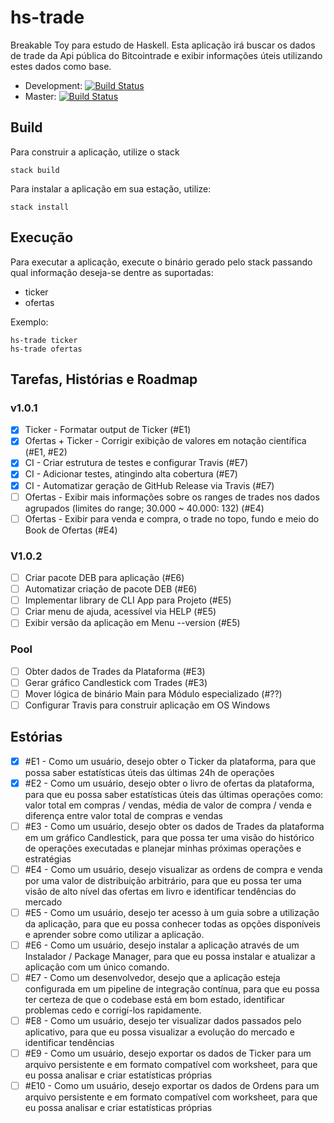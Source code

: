 # hs-trade
Breakable Toy para estudo de Haskell. Esta aplicação irá buscar os dados de trade da Api pública do Bitcointrade e exibir informações úteis utilizando estes dados como base.

- Development: [![Build Status](https://travis-ci.org/Miguel-Fontes/hs-trade.svg?branch=development)](https://travis-ci.org/Miguel-Fontes/hs-trade)
- Master: [![Build Status](https://travis-ci.org/Miguel-Fontes/hs-trade.svg?branch=master)](https://travis-ci.org/Miguel-Fontes/hs-trade)


## Build
Para construir a aplicação, utilize o stack

    stack build

Para instalar a aplicação em sua estação, utilize:

    stack install

## Execução
Para executar a aplicação, execute o binário gerado pelo stack passando qual informação deseja-se dentre as suportadas: 

- ticker
- ofertas

Exemplo:

    hs-trade ticker
    hs-trade ofertas

## Tarefas, Histórias e Roadmap
### v1.0.1
- [x] Ticker - Formatar output de Ticker (#E1)
- [x] Ofertas + Ticker - Corrigir exibição de valores em notação científica (#E1, #E2)
- [x] CI - Criar estrutura de testes e configurar Travis (#E7)
- [x] CI - Adicionar testes, atingindo alta cobertura (#E7)
- [x] CI - Automatizar geração de GitHub Release via Travis (#E7)
- [ ] Ofertas - Exibir mais informações sobre os ranges de trades nos dados agrupados (limites do range; 30.000 ~ 40.000: 132) (#E4)
- [ ] Ofertas - Exibir para venda e compra, o trade no topo, fundo e meio do Book de Ofertas (#E4)

### V1.0.2
- [ ] Criar pacote DEB para aplicação (#E6)
- [ ] Automatizar criação de pacote DEB (#E6)
- [ ] Implementar library de CLI App para Projeto (#E5)
- [ ] Criar menu de ajuda, acessível via HELP (#E5)
- [ ] Exibir versão da aplicação em Menu --version (#E5)

### Pool
- [ ] Obter dados de Trades da Plataforma (#E3)
- [ ] Gerar gráfico Candlestick com Trades (#E3)
- [ ] Mover lógica de binário Main para Módulo especializado (#??)
- [ ] Configurar Travis para construir aplicação em OS Windows

## Estórias
- [x] #E1 - Como um usuário, desejo obter o Ticker da plataforma, para que possa saber estatísticas úteis das últimas 24h de operações
- [x] #E2 - Como um usuário, desejo obter o livro de ofertas da plataforma, para que eu possa saber estatísticas úteis das últimas operações como: valor total em compras / vendas, média de valor de compra / venda e diferença entre valor total de compras e vendas
- [ ] #E3 - Como um usuário, desejo obter os dados de Trades da plataforma em um gráfico Candlestick, para que possa ter uma visão do histórico de operações executadas e planejar minhas próximas operações e estratégias
- [ ] #E4 - Como um usuário, desejo visualizar as ordens de compra e venda por uma valor de distribuição arbitrário, para que eu possa ter uma visão de alto nível das ofertas em livro e identificar tendências do mercado
- [ ] #E5 - Como um usuário, desejo ter acesso à um guia sobre a utilização da aplicação, para que eu possa conhecer todas as opções disponíveis e aprender sobre como utilizar a aplicação.
- [ ] #E6 - Como um usuário, desejo instalar a aplicação através de um Instalador / Package Manager, para que eu possa instalar e atualizar a aplicação com um único comando.
- [ ] #E7 - Como um desenvolvedor, desejo que a aplicação esteja configurada em um pipeline de integração contínua, para que eu possa ter certeza de que o codebase está em bom estado, identificar problemas cedo e corrigí-los rapidamente.
- [ ] #E8 - Como um usuário, desejo ter visualizar dados passados pelo aplicativo, para que eu possa visualizar a evolução do mercado e identificar tendências
- [ ] #E9 - Como um usuário, desejo exportar os dados de Ticker para um arquivo persistente e em formato compatível com worksheet, para que eu possa analisar e criar estatísticas próprias
- [ ] #E10 - Como um usuário, desejo exportar os dados de Ordens para um arquivo persistente e em formato compatível com worksheet, para que eu possa analisar e criar estatísticas próprias